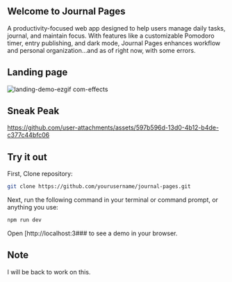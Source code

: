 ## Welcome to Journal Pages

A productivity-focused web app designed to help users manage daily tasks, journal, and maintain focus. With features like a customizable Pomodoro timer, entry publishing, and dark mode, Journal Pages enhances workflow and personal organization...and as of right now, with some errors.

## Landing page

![landing-demo-ezgif com-effects](https://github.com/user-attachments/assets/af3a7d09-a11f-4ee6-9e44-c58b3898df61)

## Sneak Peak

https://github.com/user-attachments/assets/597b596d-13d0-4b12-b4de-c377c44bfc06

## Try it out

First, Clone repository:

```bash 
git clone https://github.com/yourusername/journal-pages.git
```
Next, run the following command in your terminal or command prompt, or anything you use:

```bash
npm run dev
```
Open [http://localhost:3### to see a demo in your browser.

## Note 
I will be back to work on this.
